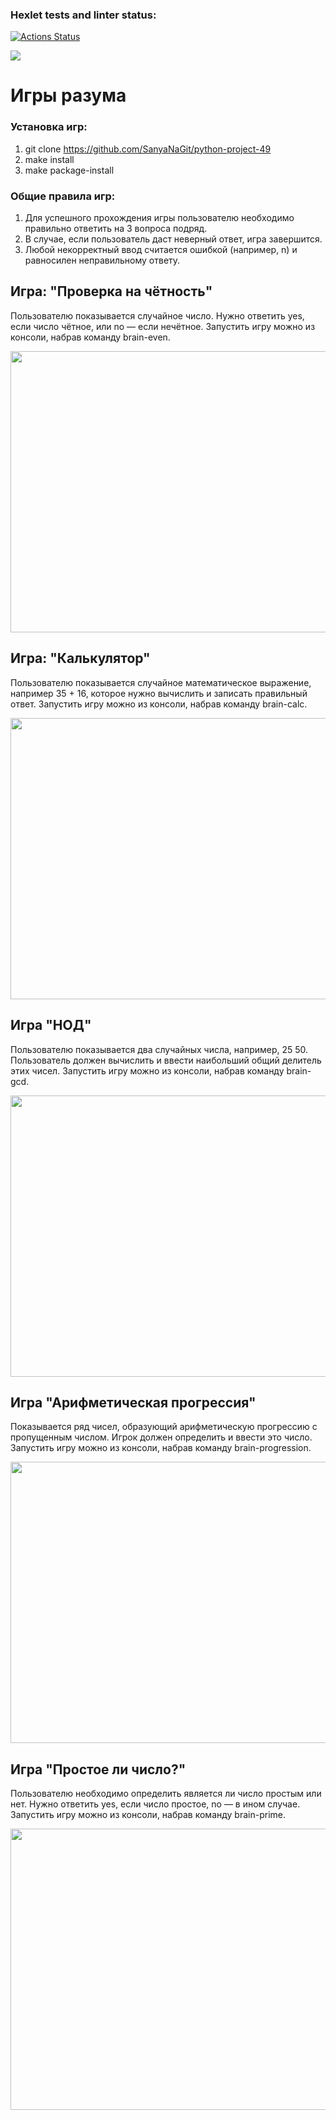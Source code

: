 ### Hexlet tests and linter status:
[![Actions Status](https://github.com/SanyaNaGit/python-project-49/workflows/hexlet-check/badge.svg)](https://github.com/SanyaNaGit/python-project-49/actions)

<a href="https://codeclimate.com/github/SanyaNaGit/python-project-49/maintainability"><img src="https://api.codeclimate.com/v1/badges/088fb928cecd52b58bd4/maintainability" /></a>

#  Игры разума

###  Установка игр:
1) git clone https://github.com/SanyaNaGit/python-project-49
2) make install
3) make package-install

###  Общие правила игр:
1) Для успешного прохождения игры пользователю необходимо правильно ответить на 3 вопроса подряд.
2) В случае, если пользователь даст неверный ответ, игра завершится.
3) Любой некорректный ввод считается ошибкой (например, n) и равносилен неправильному ответу.

##  Игра: "Проверка на чётность"

Пользователю показывается случайное число. Нужно ответить yes, если число чётное, или no — если нечётное.
Запуcтить игру можно из консоли, набрав команду brain-even.

<a href="https://asciinema.org/a/iQJpLKf0zo3jYy74cAAEPlwoE?autoplay=1"><img src="https://asciinema.org/a/iQJpLKf0zo3jYy74cAAEPlwoE.svg" width="800" height="450" /></a>

##  Игра: "Калькулятор"
Пользователю показывается случайное математическое выражение, например 35 + 16, которое нужно вычислить и записать правильный ответ.
Запустить игру можно из консоли, набрав команду brain-calc.

<a href="https://asciinema.org/a/3Rdkvtdq9sWZtaVZFCC6jR9DV?autoplay=1"><img src="https://asciinema.org/a/3Rdkvtdq9sWZtaVZFCC6jR9DV.svg" width="800" height="450" /></a>

##  Игра "НОД"
Пользователю показывается два случайных числа, например, 25 50. Пользователь должен вычислить и ввести наибольший общий делитель этих чисел.
Запустить игру можно из консоли, набрав команду brain-gcd.

<a href="https://asciinema.org/a/godRgRV83GlbT0B6IcRHoXI3I?autoplay=1"><img src="https://asciinema.org/a/godRgRV83GlbT0B6IcRHoXI3I.svg" width="800" height="450" /></a>

##  Игра "Арифметическая прогрессия"
Показывается ряд чисел, образующий арифметическую прогрессию с пропущенным числом. Игрок должен определить и ввести это число.
Запустить игру можно из консоли, набрав команду brain-progression.

<a href="https://asciinema.org/a/tDf0Lb1U1L7RAuqFMQFg93agM?autoplay=1"><img src="https://asciinema.org/a/tDf0Lb1U1L7RAuqFMQFg93agM.svg" width="800" height="450" /></a>

##  Игра "Простое ли число?"
Пользователю необходимо определить является ли число простым или нет. Нужно ответить yes, если число простое, no — в ином случае.
Запустить игру можно из консоли, набрав команду brain-prime.

<a href="https://asciinema.org/a/L3DxT1s5B4VZUd0oazigqD3qK?autoplay=1"><img src="https://asciinema.org/a/L3DxT1s5B4VZUd0oazigqD3qK.svg" width="800" height="450" /></a>

